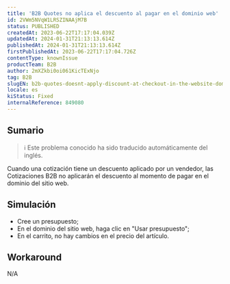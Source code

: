 ```yaml
---
title: 'B2B Quotes no aplica el descuento al pagar en el dominio web'
id: 2VWm5NVqW1LRSZINAAjM7B
status: PUBLISHED
createdAt: 2023-06-22T17:17:04.039Z
updatedAt: 2024-01-31T21:13:13.614Z
publishedAt: 2024-01-31T21:13:13.614Z
firstPublishedAt: 2023-06-22T17:17:04.726Z
contentType: knownIssue
productTeam: B2B
author: 2mXZkbi0oi061KicTExNjo
tag: B2B
slugEN: b2b-quotes-doesnt-apply-discount-at-checkout-in-the-website-domain
locale: es
kiStatus: Fixed
internalReference: 849080
---
```


## Sumario

>ℹ️ Este problema conocido ha sido traducido automáticamente del inglés.


Cuando una cotización tiene un descuento aplicado por un vendedor, las Cotizaciones B2B no aplicarán el descuento al momento de pagar en el dominio del sitio web.


##

## Simulación



- Cree un presupuesto;
- En el dominio del sitio web, haga clic en "Usar presupuesto";
- En el carrito, no hay cambios en el precio del artículo.


##

## Workaround


N/A



